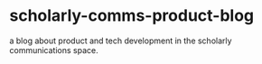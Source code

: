 # scholarly-comms-product-blog

a blog about product and tech development in the scholarly communications space. 
